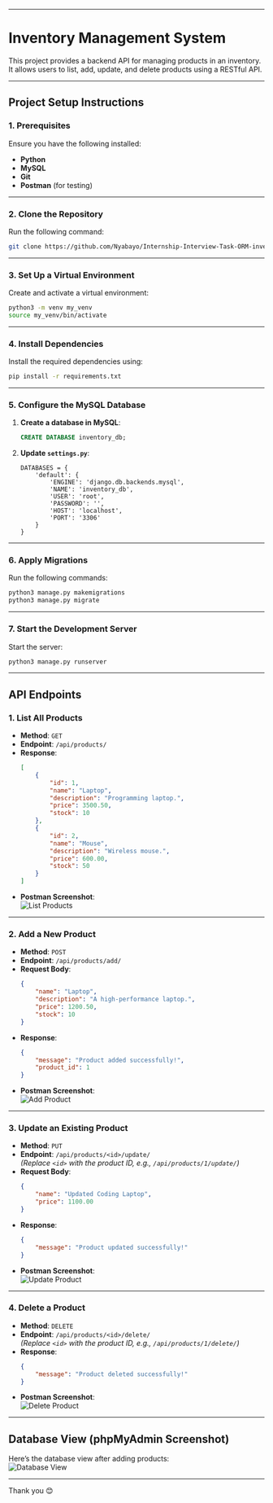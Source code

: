 

---

# **Inventory Management System**

This project provides a backend API for managing products in an inventory. It allows users to list, add, update, and delete products using a RESTful API.

---

## **Project Setup Instructions**

### **1. Prerequisites**
Ensure you have the following installed:
- **Python**
- **MySQL**
- **Git**
- **Postman** (for testing)

---

### **2. Clone the Repository**
Run the following command:
```bash
git clone https://github.com/Nyabayo/Internship-Interview-Task-ORM-inventory_system.git
```

---

### **3. Set Up a Virtual Environment**
Create and activate a virtual environment:
```bash
python3 -m venv my_venv
source my_venv/bin/activate
```

---

### **4. Install Dependencies**
Install the required dependencies using:
```bash
pip install -r requirements.txt
```

---

### **5. Configure the MySQL Database**
1. **Create a database in MySQL**:
   ```sql
   CREATE DATABASE inventory_db;
   ```
2. **Update `settings.py`**:
   ```
   DATABASES = {
       'default': {
           'ENGINE': 'django.db.backends.mysql',
           'NAME': 'inventory_db',
           'USER': 'root',
           'PASSWORD': '',  
           'HOST': 'localhost',
           'PORT': '3306'
       }
   }
   ```

---

### **6. Apply Migrations**
Run the following commands:
```bash
python3 manage.py makemigrations
python3 manage.py migrate
```

---

### **7. Start the Development Server**
Start the server:
```bash
python3 manage.py runserver
```

---

## **API Endpoints**

### **1. List All Products**
- **Method**: `GET`
- **Endpoint**: `/api/products/`
- **Response**:
   ```json
   [
       {
           "id": 1,
           "name": "Laptop",
           "description": "Programming laptop.",
           "price": 3500.50,
           "stock": 10
       },
       {
           "id": 2,
           "name": "Mouse",
           "description": "Wireless mouse.",
           "price": 600.00,
           "stock": 50
       }
   ]
   ```
- **Postman Screenshot**:  
  ![List Products](https://github.com/Nyabayo/Internship-Interview-Task-ORM-inventory_system/blob/main/Screenshots/GET1.png?raw=true)

---

### **2. Add a New Product**
- **Method**: `POST`
- **Endpoint**: `/api/products/add/`
- **Request Body**:
   ```json
   {
       "name": "Laptop",
       "description": "A high-performance laptop.",
       "price": 1200.50,
       "stock": 10
   }
   ```
- **Response**:
   ```json
   {
       "message": "Product added successfully!",
       "product_id": 1
   }
   ```
- **Postman Screenshot**:  
  ![Add Product](https://github.com/Nyabayo/Internship-Interview-Task-ORM-inventory_system/blob/main/Screenshots/add_POST.png?raw=true)

---

### **3. Update an Existing Product**
- **Method**: `PUT`
- **Endpoint**: `/api/products/<id>/update/`  
  *(Replace `<id>` with the product ID, e.g., `/api/products/1/update/`)*
- **Request Body**:
   ```json
   {
       "name": "Updated Coding Laptop",
       "price": 1100.00
   }
   ```
- **Response**:
   ```json
   {
       "message": "Product updated successfully!"
   }
   ```
- **Postman Screenshot**:  
  ![Update Product](https://github.com/Nyabayo/Internship-Interview-Task-ORM-inventory_system/blob/main/Screenshots/update_PUT.png?raw=true)

---

### **4. Delete a Product**
- **Method**: `DELETE`
- **Endpoint**: `/api/products/<id>/delete/`  
  *(Replace `<id>` with the product ID, e.g., `/api/products/1/delete/`)*
- **Response**:
   ```json
   {
       "message": "Product deleted successfully!"
   }
   ```
- **Postman Screenshot**:  
  ![Delete Product](https://github.com/Nyabayo/Internship-Interview-Task-ORM-inventory_system/blob/main/Screenshots/DELETE1.png?raw=true)

---

## **Database View (phpMyAdmin Screenshot)**

Here’s the database view after adding products:  
![Database View](https://github.com/Nyabayo/Internship-Interview-Task-ORM-inventory_system/blob/main/Screenshots/mysql.png?raw=true)

---

Thank you 😊

